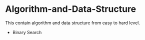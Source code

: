 # Algorithm-and-Data-Structure
This contain algorithm and data structure from easy to hard level.
-  Binary Search 
